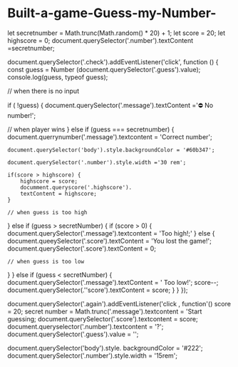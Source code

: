 # Built-a-game-Guess-my-Number-
let  secretnumber = Math.trunc(Math.random() * 20) + 1;
let score = 20;
let highscore = 0;
document.querySelector('.number').textContent =secretnumber;

document.querySelector('.check').addEventListener('click', function () {
 const guess = Number (document.querySelector('.guess').value);
 console.log(guess, typeof guess);
 
 // when there is no input 
 
if ( !guess) {
    document.querySelector('.message').textContent ='⛔️ No number!';
    
// when player wins
} else if (guess === secretnumber) {
    document.querrynumber('.message').textcontent = 'Correct number';
    
    document.querySelector('body').style.backgroundColor = '#60b347';
    
    document.querySelector('.number').style.width ='30 rem';
    
    if(score > highscore) {
        highscore = score;
        documment.queryscore('.highscore').
        textContent = highscore;
    }
    
    // when guess is too high 
} else if (guess > secretNumber) {
  if (score > 0) {
    document.querySelector('.message').textcontent = 'Too high!;'
} else {
    document.queeySelector('.score').textContent = 'You lost the game!';
    document.querySelector('.score').textContent = 0;
    
    // when guess is too low
}
} else if (guess < secretNumber) {
    document.querySelector('.message').textContent = ' Too low!';
    score--;
    document.querySelector(.''score').textContent = score;
  }
}
});

document.querySelector('.again').addEventListener('click , function'()
score = 20;
secret number = Math.trunc('.message').textcontent = 'Start guessing;
document.querySelector('.score').textcontent = score;
document.queryselector('.number').textcontent = '?';
document.querySelector('.guess').value = '';

document.querySelector('body').style.
backgroundColor = '#222';
document.querySelector('.number').style.width = '15rem';
